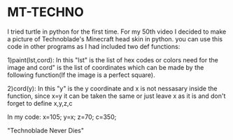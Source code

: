 # MT-TECHNO
 
I tried turtle in python for the first time. 
For my 50th video I decided to make a picture of Technoblade's Minecraft head skin in python.
you can use this code in other programs as I had included two def functions: 

1)paint(lst,cord): 
    In this "lst" is the list of hex codes or colors need for the image and
    cord" is the list of coordinates which can be made by the following function(If the image is a perfect square).

2)cord(y): 
    In this "y" is the y coordinate and x is not nessasary inside the function, since x=y it can be taken the same or
    just leave x as it is and don't forget to define x,y,z,c

In my code: 
x=105; 
y=x; 
z=70; 
c=350; 
 


"Technoblade Never Dies"
